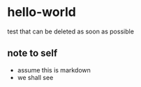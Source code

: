 hello-world
===========

test that can be deleted as soon as possible

note to self
-----

* assume this is markdown
* we shall see

